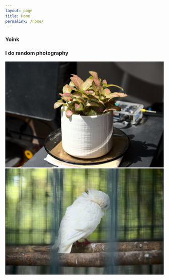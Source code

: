 ```yaml
---
layout: page
title: Home
permalink: /home/
---
```


### Yoink
### I do random photography
<img itemprop="image" class="img-rounded" src="https://raw.githubusercontent.com/arsspeak/jekyll_test/master/assets/_images/yoink1.jpg" alt="img1">
<img itemprop="image" class="img-rounded" src="https://raw.githubusercontent.com/arsspeak/jekyll_test/master/assets/_images/yoink.jpg" alt="img2">

